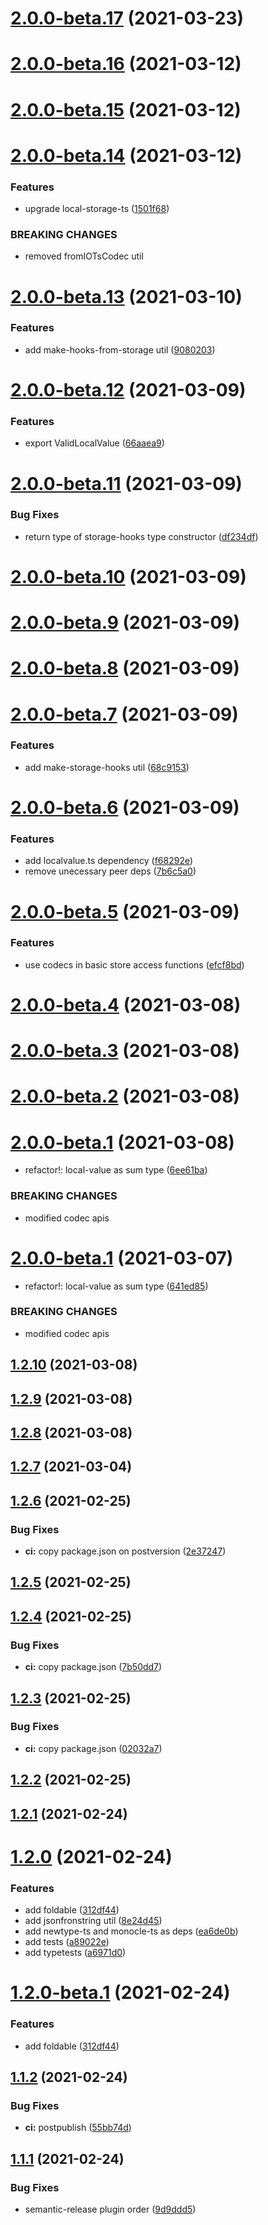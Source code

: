 # [2.0.0-beta.17](https://github.com/fido-id/react-localstorage-ts/compare/v2.0.0-beta.16...v2.0.0-beta.17) (2021-03-23)

# [2.0.0-beta.16](https://github.com/fido-id/react-localstorage-ts/compare/v2.0.0-beta.15...v2.0.0-beta.16) (2021-03-12)

# [2.0.0-beta.15](https://github.com/fido-id/react-localstorage-ts/compare/v2.0.0-beta.14...v2.0.0-beta.15) (2021-03-12)

# [2.0.0-beta.14](https://github.com/fido-id/react-localstorage-ts/compare/v2.0.0-beta.13...v2.0.0-beta.14) (2021-03-12)


### Features

* upgrade local-storage-ts ([1501f68](https://github.com/fido-id/react-localstorage-ts/commit/1501f689fc8c169de84d8c10d13d76c56260434e))


### BREAKING CHANGES

* removed fromIOTsCodec util

# [2.0.0-beta.13](https://github.com/fido-id/react-localstorage-ts/compare/v2.0.0-beta.12...v2.0.0-beta.13) (2021-03-10)


### Features

* add make-hooks-from-storage util ([9080203](https://github.com/fido-id/react-localstorage-ts/commit/90802038aecabba0176e9cd88084fd84d26545e1))

# [2.0.0-beta.12](https://github.com/fido-id/react-localstorage-ts/compare/v2.0.0-beta.11...v2.0.0-beta.12) (2021-03-09)


### Features

* export ValidLocalValue ([66aaea9](https://github.com/fido-id/react-localstorage-ts/commit/66aaea9cac1bf838c034fe248acbd73ab149b2d7))

# [2.0.0-beta.11](https://github.com/fido-id/react-localstorage-ts/compare/v2.0.0-beta.10...v2.0.0-beta.11) (2021-03-09)


### Bug Fixes

* return type of storage-hooks type constructor ([df234df](https://github.com/fido-id/react-localstorage-ts/commit/df234dfc127666ea648538fc4e0349bf19b69acb))

# [2.0.0-beta.10](https://github.com/fido-id/react-localstorage-ts/compare/v2.0.0-beta.9...v2.0.0-beta.10) (2021-03-09)

# [2.0.0-beta.9](https://github.com/fido-id/react-localstorage-ts/compare/v2.0.0-beta.8...v2.0.0-beta.9) (2021-03-09)

# [2.0.0-beta.8](https://github.com/fido-id/react-localstorage-ts/compare/v2.0.0-beta.7...v2.0.0-beta.8) (2021-03-09)

# [2.0.0-beta.7](https://github.com/fido-id/react-localstorage-ts/compare/v2.0.0-beta.6...v2.0.0-beta.7) (2021-03-09)


### Features

* add make-storage-hooks util ([68c9153](https://github.com/fido-id/react-localstorage-ts/commit/68c915392740a396f8f1bbcae4728e482fb142e5))

# [2.0.0-beta.6](https://github.com/fido-id/react-localstorage-ts/compare/v2.0.0-beta.5...v2.0.0-beta.6) (2021-03-09)


### Features

* add localvalue.ts dependency ([f68292e](https://github.com/fido-id/react-localstorage-ts/commit/f68292eafce9ff77508e67a4f6352ee105099f05))
* remove unecessary peer deps ([7b6c5a0](https://github.com/fido-id/react-localstorage-ts/commit/7b6c5a004736e0c4a8bb5286d72a737ccd331e28))

# [2.0.0-beta.5](https://github.com/fido-id/react-localstorage-ts/compare/v2.0.0-beta.4...v2.0.0-beta.5) (2021-03-09)


### Features

* use codecs in basic store access functions ([efcf8bd](https://github.com/fido-id/react-localstorage-ts/commit/efcf8bd311190c0e837e2b41c6b1a32387add2ae))

# [2.0.0-beta.4](https://github.com/fido-id/react-localstorage-ts/compare/v2.0.0-beta.3...v2.0.0-beta.4) (2021-03-08)

# [2.0.0-beta.3](https://github.com/fido-id/react-localstorage-ts/compare/v2.0.0-beta.2...v2.0.0-beta.3) (2021-03-08)

# [2.0.0-beta.2](https://github.com/fido-id/react-localstorage-ts/compare/v2.0.0-beta.1...v2.0.0-beta.2) (2021-03-08)

# [2.0.0-beta.1](https://github.com/fido-id/react-localstorage-ts/compare/v1.2.9...v2.0.0-beta.1) (2021-03-08)


* refactor!: local-value as sum type ([6ee61ba](https://github.com/fido-id/react-localstorage-ts/commit/6ee61baed7e998bf553c54152a24786f366311cb))


### BREAKING CHANGES

* modified codec apis

# [2.0.0-beta.1](https://github.com/ModataSRL/react-localstorage-ts/compare/v1.2.7...v2.0.0-beta.1) (2021-03-07)


* refactor!: local-value as sum type ([641ed85](https://github.com/ModataSRL/react-localstorage-ts/commit/641ed85bad00bb13c2f484b8e0d2463db9b44690))


### BREAKING CHANGES

* modified codec apis

## [1.2.10](https://github.com/fido-id/react-localstorage-ts/compare/v1.2.9...v1.2.10) (2021-03-08)

## [1.2.9](https://github.com/fido-id/react-localstorage-ts/compare/v1.2.8...v1.2.9) (2021-03-08)

## [1.2.8](https://github.com/fido-id/react-localstorage-ts/compare/v1.2.7...v1.2.8) (2021-03-08)

## [1.2.7](https://github.com/ModataSRL/react-localstorage-ts/compare/v1.2.6...v1.2.7) (2021-03-04)

## [1.2.6](https://github.com/ModataSRL/react-localstorage-ts/compare/v1.2.5...v1.2.6) (2021-02-25)


### Bug Fixes

* **ci:** copy package.json on postversion ([2e37247](https://github.com/ModataSRL/react-localstorage-ts/commit/2e37247b85e3bf0b60891c4dda5e884455cefeaf))

## [1.2.5](https://github.com/ModataSRL/react-localstorage-ts/compare/v1.2.4...v1.2.5) (2021-02-25)

## [1.2.4](https://github.com/ModataSRL/react-localstorage-ts/compare/v1.2.3...v1.2.4) (2021-02-25)


### Bug Fixes

* **ci:** copy package.json ([7b50dd7](https://github.com/ModataSRL/react-localstorage-ts/commit/7b50dd7ea7e5fb211ccad535c7f32860397af588))

## [1.2.3](https://github.com/ModataSRL/react-localstorage-ts/compare/v1.2.2...v1.2.3) (2021-02-25)


### Bug Fixes

* **ci:** copy package.json ([02032a7](https://github.com/ModataSRL/react-localstorage-ts/commit/02032a70ae02bc55b77b3c9efd00fc9f6ed47737))

## [1.2.2](https://github.com/ModataSRL/react-localstorage-ts/compare/v1.2.1...v1.2.2) (2021-02-25)

## [1.2.1](https://github.com/ModataSRL/react-localstorage-ts/compare/v1.2.0...v1.2.1) (2021-02-24)

# [1.2.0](https://github.com/ModataSRL/react-localstorage-ts/compare/v1.1.2...v1.2.0) (2021-02-24)


### Features

* add foldable ([312df44](https://github.com/ModataSRL/react-localstorage-ts/commit/312df4499c5af7d013f9c73df2e6e8f7be2ba5ce))
* add jsonfronstring util ([8e24d45](https://github.com/ModataSRL/react-localstorage-ts/commit/8e24d45060a89a45fa1a80711ed13d676269e5d1))
* add newtype-ts and monocle-ts as deps ([ea6de0b](https://github.com/ModataSRL/react-localstorage-ts/commit/ea6de0b891f6140402e76987fe71ef301b298ae6))
* add tests ([a89022e](https://github.com/ModataSRL/react-localstorage-ts/commit/a89022eac660cf4aab8b816c7d9ae20257562e8e))
* add typetests ([a6971d0](https://github.com/ModataSRL/react-localstorage-ts/commit/a6971d0a88b808a8fe26904f1e6624db276ee09e))

# [1.2.0-beta.1](https://github.com/ModataSRL/react-localstorage-ts/compare/v1.1.2...v1.2.0-beta.1) (2021-02-24)


### Features

* add foldable ([312df44](https://github.com/ModataSRL/react-localstorage-ts/commit/312df4499c5af7d013f9c73df2e6e8f7be2ba5ce))

## [1.1.2](https://github.com/ModataSRL/react-localstorage-ts/compare/v1.1.1...v1.1.2) (2021-02-24)


### Bug Fixes

* **ci:** postpublish ([55bb74d](https://github.com/ModataSRL/react-localstorage-ts/commit/55bb74d6edc307b83312ca486205cefa5725c173))

## [1.1.1](https://github.com/ModataSRL/react-localstorage-ts/compare/v1.1.0...v1.1.1) (2021-02-24)


### Bug Fixes

* semantic-release plugin order ([9d9ddd5](https://github.com/ModataSRL/react-localstorage-ts/commit/9d9ddd56443ebecb4d220525dbe2ffc5113b9820))
